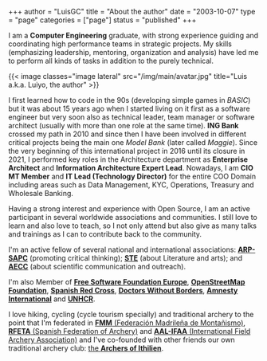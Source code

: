 +++
author = "LuisGC"
title = "About the author"
date = "2003-10-07"
type = "page"
categories = ["page"]
status = "published"
+++

I am a **Computer Engineering** graduate, with strong experience guiding and coordinating high performance teams in strategic projects. My skills (emphasizing leadership, mentoring, organization and analysis) have led me to perform all kinds of tasks in addition to the purely technical. 

{{< image classes="image lateral" src="/img/main/avatar.jpg" title="Luis a.k.a. Luiyo, the author" >}}

I first learned how to code in the 90s (developing simple games in _BASIC_) but it was about 15 years ago when I started living on it first as a software engineer but very soon also as technical leader, team manager or software architect (usually with more than one role at the same time). **ING Bank** crossed my path in 2010 and since then I have been involved in different critical projects being the main one _Model Bank_ (later called _Maggie_). Since the very beginning of this international project in 2016 until its closure in 2021, I performed key roles in the Architecture department as **Enterprise Architect** and **Information Architecture Expert Lead**. Nowadays, I am **CIO MT Member** and **IT Lead (Technology Director)** for the entire COO Domain including areas such as Data Management, KYC, Operations, Treasury and Wholesale Banking.

Having a strong interest and experience with Open Source, I am an active participant in several worldwide associations and communities. I still love to learn and also love to teach, so I not only attend but also give as many talks and trainings as I can to contribute back to the community.

I'm an active fellow of several national and international associations: [**ARP-SAPC**](https://www.escepticos.es/) (promoting critical thinking); [**STE**](http://sociedadtolkien.org/) (about Literature and arts); and [**AECC**](https://www.aecomunicacioncientifica.org/) (about scientific communication and outreach).

I'm also Member of [**Free Software Foundation Europe**](https://fsfe.org/), [**OpenStreetMap Foundation**](https://osmfoundation.org/), [**Spanish Red Cross**](https://www.cruzroja.es/), [**Doctors Without Borders**](https://www.msf.es/), [**Amnesty International**](https://www.amnesty.org/es/) and [**UNHCR**](http://www.acnur.org/).

I love hiking, cycling (cycle tourism specially) and traditional archery to the point that I'm federated in [**FMM** (Federación Madrileña de Montañismo)](https://www.fmm.es/), [**RFETA** (Spanish Federation of Archery)](https://www.federarco.es/) and [**AAL-IFAA** (International Field Archery Association)](https://ifaa-spain.es/) and I've co-founded with other friends our own traditional archery club: [the **Archers of Ithilien**](http://ithilien.es/).
